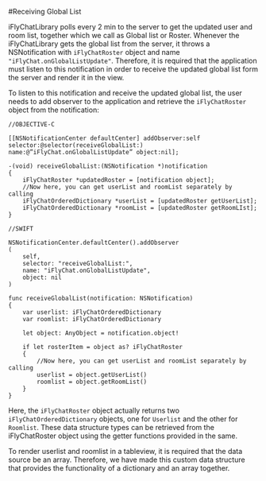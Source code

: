 #Receiving Global List

iFlyChatLibrary polls every 2 min to the server to get the updated user and room list, together which we call as Global list or Roster. Whenever the iFlyChatLibrary gets the global list from the server, it throws a NSNotification with `iFlyChatRoster` object and name `"iFlyChat.onGlobalListUpdate"`. Therefore, it is required that the application must listen to this notification in order to receive the updated global list form the server and render it in the view.

To listen to this notification and receive the updated global list, the user needs to add observer to the application and retrieve the `iFlyChatRoster` object from the notification:

~~~
//OBJECTIVE-C

[[NSNotificationCenter defaultCenter] addObserver:self selector:@selector(receiveGlobalList:) name:@”iFlyChat.onGlobalListUpdate” object:nil];

-(void) receiveGlobalList:(NSNotification *)notification
{
    iFlyChatRoster *updatedRoster = [notification object];
    //Now here, you can get userList and roomList separately by calling
    iFlyChatOrderedDictionary *userList = [updatedRoster getUserList];
    iFlyChatOrderedDictionary *roomList = [updatedRoster getRoomLIst];
}
~~~
~~~
//SWIFT

NSNotificationCenter.defaultCenter().addObserver
(
    self,
    selector: "receiveGlobalList:",
    name: "iFlyChat.onGlobalListUpdate",
    object: nil
)

func receiveGlobalList(notification: NSNotification)
{
    var userlist: iFlyChatOrderedDictionary
    var roomlist: iFlyChatOrderedDictionary

    let object: AnyObject = notification.object!

    if let rosterItem = object as? iFlyChatRoster
    {
        //Now here, you can get userList and roomList separately by calling
        userlist = object.getUserList() 
        roomlist = object.getRoomList()
    }
}
~~~

Here, the `iFlyChatRoster` object actually returns two `iFlyChatOrderedDictionary` objects, one for `Userlist` and the other for `Roomlist`. These data structure types can be retrieved from the iFlyChatRoster object using the getter functions provided in the same. 

To render userlist and roomlist in a tableview, it is required that the data source be an array. Therefore, we have made this custom data structure that provides the functionality of a dictionary and an array together.

